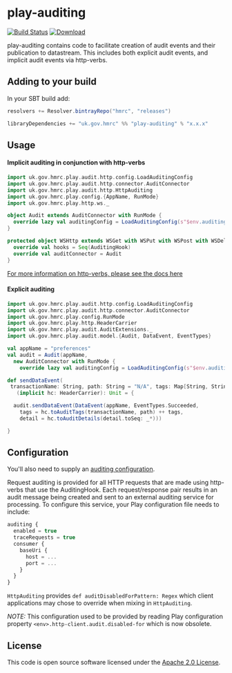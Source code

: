 # play-auditing

[![Build Status](https://travis-ci.org/hmrc/play-auditing.svg?branch=master)](https://travis-ci.org/hmrc/play-auditing) [ ![Download](https://api.bintray.com/packages/hmrc/releases/play-auditing/images/download.svg) ](https://bintray.com/hmrc/releases/play-auditing/_latestVersion)

play-auditing contains code to facilitate creation of audit events and their publication to datastream. This includes both explicit audit events, and implicit audit events via http-verbs.

## Adding to your build

In your SBT build add:

```scala
resolvers += Resolver.bintrayRepo("hmrc", "releases")

libraryDependencies += "uk.gov.hmrc" %% "play-auditing" % "x.x.x"
```

## Usage

#### Implicit auditing in conjunction with http-verbs

```scala
import uk.gov.hmrc.play.audit.http.config.LoadAuditingConfig
import uk.gov.hmrc.play.audit.http.connector.AuditConnector
import uk.gov.hmrc.play.audit.http.HttpAuditing
import uk.gov.hmrc.play.config.{AppName, RunMode}
import uk.gov.hmrc.play.http.ws._

object Audit extends AuditConnector with RunMode {
  override lazy val auditingConfig = LoadAuditingConfig(s"$env.auditing")
}

protected object WSHttp extends WSGet with WSPut with WSPost with WSDelete with WSPatch with AppName with RunMode with HttpAuditing {
  override val hooks = Seq(AuditingHook)
  override val auditConnector = Audit
}
```

[For more information on http-verbs, please see the docs here](http://github.com/hmrc/http-verbs)

#### Explicit auditing
```scala
import uk.gov.hmrc.play.audit.http.config.LoadAuditingConfig
import uk.gov.hmrc.play.audit.http.connector.AuditConnector
import uk.gov.hmrc.play.config.RunMode
import uk.gov.hmrc.play.http.HeaderCarrier
import uk.gov.hmrc.play.audit.AuditExtensions._
import uk.gov.hmrc.play.audit.model.{Audit, DataEvent, EventTypes}

val appName = "preferences"
val audit = Audit(appName,
  new AuditConnector with RunMode {
    override lazy val auditingConfig = LoadAuditingConfig(s"$env.auditing")})

def sendDataEvent(
 transactionName: String, path: String = "N/A", tags: Map[String, String] = Map.empty, detail: Map[String, String])
   (implicit hc: HeaderCarrier): Unit = {

  audit.sendDataEvent(DataEvent(appName, EventTypes.Succeeded,
    tags = hc.toAuditTags(transactionName, path) ++ tags,
    detail = hc.toAuditDetails(detail.toSeq: _*)))

}
```

## Configuration

You'll also need to supply an [auditing configuration](#configuration).

Request auditing is provided for all HTTP requests that are made using http-verbs that use the AuditingHook. Each request/response pair results in an audit message being created and sent to an external auditing service for processing.  To configure this service, your Play configuration file needs to include:

```javascript
auditing {
  enabled = true
  traceRequests = true
  consumer {
    baseUri {
      host = ...
      port = ...
    }
  }
}
```

```HttpAuditing``` provides ```def auditDisabledForPattern: Regex``` which client applications may chose to override when mixing in ```HttpAuditing```.

_NOTE:_ This configuration used to be provided by reading Play configuration property ```<env>.http-client.audit.disabled-for``` which is now obsolete.

## License ##

This code is open source software licensed under the [Apache 2.0 License]("http://www.apache.org/licenses/LICENSE-2.0.html").

    